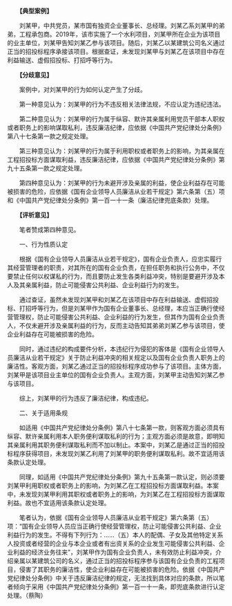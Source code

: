 　　**【典型案例】**

　　刘某甲，中共党员，某市国有独资企业董事长、总经理。刘某乙系刘某甲的弟弟，工程承包商。2019年，该市实施了一个水利项目，刘某甲所在企业为该项目的业主单位，刘某甲告知刘某乙参与该项目。随后，刘某乙以某建筑公司名义通过正当的招投标程序承接该项目。根据查证，未发现刘某甲与刘某乙在该项目中存在利益输送、虚假招投标、打招呼等行为。

　　**【分歧意见】**

　　案例中，对刘某甲的行为如何认定产生了分歧。

　　第一种意见认为：刘某甲的行为不违反相关法律法规，不应认定为违纪违法。

　　第二种意见认为：刘某甲的行为属于纵容、默许其亲属利用党员干部本人职权或者职务上的影响谋取私利，违反廉洁纪律，应依据《中国共产党纪律处分条例》第八十七条第一款之规定处理。

　　第三种意见认为：刘某甲的行为属于利用职权或者职务上的影响，为其亲属在工程招投标方面谋取利益，违反廉洁纪律，应依据《中国共产党纪律处分条例》第九十五条第一款之规定处理。

　　第四种意见认为：刘某甲的行为未避开涉及亲属的利益，使企业利益存在可能被损害的危险，应依据《国有企业领导人员廉洁从业若干规定》第六条第（五）项和《中国共产党纪律处分条例》第一百一十一条（廉洁纪律兜底条款）处理。

　　**【评析意见】**

　　笔者赞成第四种意见。

　　一、行为性质认定

　　根据《国有企业领导人员廉洁从业若干规定》，国有企业负责人，应忠实履行其经营管理者的职责，对其所在的国有企业负责，在担任职务和执行公务中，不仅要禁止任何以权谋私的行为，而且要防止发生各类利益冲突，特别是要避开涉及本人及其亲属利益，防止可能侵害公共利益、企业利益行为的发生。

　　通过查证，虽然未发现刘某甲和刘某乙在该项目中存在利益输送、虚假招投标、打招呼等行为，但是刘某甲作为国有企业董事长、总经理，本应当正确行使经营管理权，防止可能侵害公共利益、企业利益的行为发生，但其作为国有企业负责人，不仅未避开涉及亲属利益的行为，反而主动告知其弟弟刘某乙参与该项目，使企业利益存在可能被损害的危险。

　　同时，通过违纪的构成要件分析，本违纪行为侵犯的客体是《国有企业领导人员廉洁从业若干规定》关于防止利益冲突的相关规定以及国有企业负责人职务上的廉洁性。客观方面，刘某乙通过正当的招投标程序成功参与了该项目。主体方面，刘某甲是该项目业主单位的国有企业负责人。主观方面，刘某甲主动告知刘某乙参与该项目。

　　综上，刘某甲的行为违反了廉洁纪律，构成违纪。

　　二、关于适用条规

　　如适用《中国共产党纪律处分条例》第八十七条第一款，则客观方面必须具有纵容、默许亲属利用本人职务便利谋取私利的行为；主观方面必须是故意，即明知其亲属利用其职务便利谋取私利而不加以制止。本案中，刘某乙是通过正当的招投标程序获得项目，未发现刘某乙利用了刘某甲的职务便利谋取私利。故不宜适用该条款认定处理。

　　同理，如适用《中国共产党纪律处分条例》第九十五条第一款认定，则必须要刘某甲利用职权或者职务上的影响，为刘某乙在工程招投标方面谋取利益。本案中，未发现刘某甲利用其职权或者职务上的影响，为刘某乙在工程招投标方面谋取利益。故也不宜适用该条款认定处理。

　　笔者认为，依据《国有企业领导人员廉洁从业若干规定》第六条第（五）项：“国有企业领导人员应当正确行使经营管理权，防止可能侵害公共利益、企业利益行为的发生。不得有下列行为：……（五）本人的配偶、子女及其他特定关系人投资或者经营的企业与本企业或者有出资关系的企业发生可能侵害公共利益、企业利益的经济业务往来”，刘某甲作为国有企业负责人，未有效防止利益冲突，介绍亲属以某建筑公司的名义，通过正当的招投标程序参与该国有企业负责的工程项目，侵害了其职务的廉洁性，使企业利益存在可能被损害的危险。依据《中国共产党纪律处分条例》中关于违反廉洁纪律的规定，无法找到具体对应的条款，所以笔者倾向于采用《中国共产党纪律处分条例》第一百一十一条，即兜底条款进行认定处理。（蔡陶）